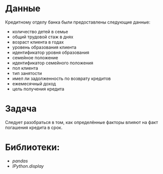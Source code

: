 # Данные

Кредитному отделу банка были предоставлены следующие данные:
- количество детей в семье
- общий трудовой стаж в днях
- возраст клиента в годах
- уровень образования клиента
- идентификатор уровня образования
- семейное положение
- идентификатор семейного положения
- пол клиента
- тип занятости
- имел ли задолженность по возврату кредитов
- ежемесячный доход
- цель получения кредита

# Задача

Следует разобраться в том, как определённые факторы влияют на факт погашения кредита в срок.

# Библиотеки:

- *pandas*
- *IPython.display*

